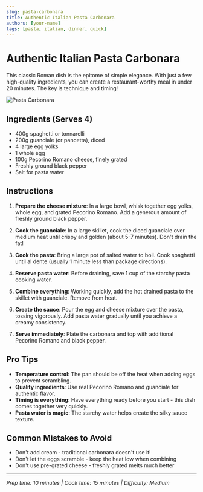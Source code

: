 ```yaml
---
slug: pasta-carbonara
title: Authentic Italian Pasta Carbonara
authors: [your-name]
tags: [pasta, italian, dinner, quick]
---
```


# Authentic Italian Pasta Carbonara

This classic Roman dish is the epitome of simple elegance. With just a few high-quality ingredients, you can create a restaurant-worthy meal in under 20 minutes. The key is technique and timing!

![Pasta Carbonara](https://images.unsplash.com/photo-1621996346565-e3dbc353d2e5?w=800&h=400&fit=crop)

<!-- truncate -->

## Ingredients (Serves 4)

- 400g spaghetti or tonnarelli
- 200g guanciale (or pancetta), diced
- 4 large egg yolks
- 1 whole egg
- 100g Pecorino Romano cheese, finely grated
- Freshly ground black pepper
- Salt for pasta water

## Instructions

1. **Prepare the cheese mixture**: In a large bowl, whisk together egg yolks, whole egg, and grated Pecorino Romano. Add a generous amount of freshly ground black pepper.

2. **Cook the guanciale**: In a large skillet, cook the diced guanciale over medium heat until crispy and golden (about 5-7 minutes). Don't drain the fat!

3. **Cook the pasta**: Bring a large pot of salted water to boil. Cook spaghetti until al dente (usually 1 minute less than package directions).

4. **Reserve pasta water**: Before draining, save 1 cup of the starchy pasta cooking water.

5. **Combine everything**: Working quickly, add the hot drained pasta to the skillet with guanciale. Remove from heat.

6. **Create the sauce**: Pour the egg and cheese mixture over the pasta, tossing vigorously. Add pasta water gradually until you achieve a creamy consistency.

7. **Serve immediately**: Plate the carbonara and top with additional Pecorino Romano and black pepper.

## Pro Tips

- **Temperature control**: The pan should be off the heat when adding eggs to prevent scrambling.
- **Quality ingredients**: Use real Pecorino Romano and guanciale for authentic flavor.
- **Timing is everything**: Have everything ready before you start - this dish comes together very quickly.
- **Pasta water is magic**: The starchy water helps create the silky sauce texture.

## Common Mistakes to Avoid

- Don't add cream - traditional carbonara doesn't use it!
- Don't let the eggs scramble - keep the heat low when combining
- Don't use pre-grated cheese - freshly grated melts much better

---

*Prep time: 10 minutes | Cook time: 15 minutes | Difficulty: Medium* 